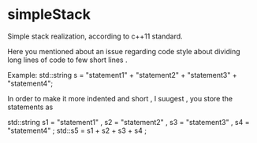 # simpleStack
Simple stack realization, according to c++11 standard.


Here you mentioned about an issue regarding code style about dividing long lines of code to few short lines . 

Example:
std::string s = "statement1" + "statement2" + "statement3" + "statement4";

In order to make it more indented and short , I suugest , you store the statements as

std::string s1 = "statement1" , s2 = "statement2" , s3 = "statement3" , s4 = "statement4" ; 
std::s5 = s1 + s2 + s3 + s4 ; 
